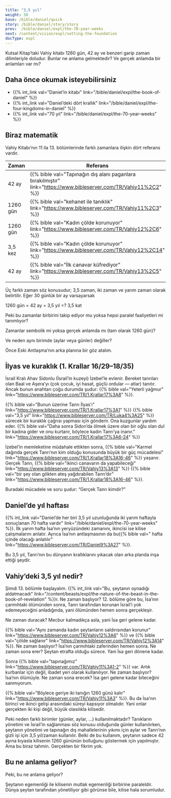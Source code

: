 ```yaml
---
title: "3,5 yıl"
weight: 50
base: /bible/daniel/quick
story: /bible/daniel/story/story
prev:  /bible/daniel/expl/the-70-year-weeks
next: /content/vision/expl/setting-the-foundation
docType: expl
---
```


Kutsal Kitap’taki Vahiy kitabı 1260 gün, 42 ay ve benzeri garip zaman dilimleriyle doludur. Bunlar ne anlama gelmektedir? Ve gerçek anlamda bir anlamları var mı?

## Daha önce okumak isteyebilirsiniz

<a name="f73a"></a>
- {{% int_link val="Daniel’in kitabı" link="/bible/daniel/expl/the-book-of-daniel" %}}
- {{% int_link val="Daniel’deki dört krallık" link="/bible/daniel/expl/the-four-kingdoms-in-daniel" %}}
- {{% int_link val="70 yıl" link="/bible/daniel/expl/the-70-year-weeks" %}}

## Biraz matematik

<a name="05a6"></a>
Vahiy Kitabı’nın 11 ila 13. bölümlerinde farklı zamanlara ilişkin dört referans vardır.

| Zaman | Referans |
|-------|----------|
| 42 ay | {{% bible val="Tapınağın dış alanı paganlara bırakılmıştır" link="https://www.bibleserver.com/TR/Vahiy11%2C2" %}} |
| 1260 gün | {{% bible val="kehanet ile tanıklık" link="https://www.bibleserver.com/TR/Vahiy11%2C3" %}} |
| 1260 gün | {{% bible val="Kadın çölde korunuyor" link="https://www.bibleserver.com/TR/Vahiy12%2C6" %}} |
| 3,5 kez | {{% bible val="Kadın çölde korunuyor" link="https://www.bibleserver.com/TR/Vahiy12%2C14" %}} |
| 42 ay | {{% bible val="İlk canavar küfrediyor" link="https://www.bibleserver.com/TR/Vahiy13%2C5" %}} |

Üç farklı zaman söz konusudur; 3,5 zaman, iki zaman ve yarım zaman olarak belirtilir. Eğer 30 günlük bir ay varsayarsak

1260 gün = 42 ay = 3,5 yıl =? 3,5 kat

Peki bu zamanlar birbirini takip ediyor mu yoksa hepsi paralel faaliyetleri mi tanımlıyor?

Zamanlar sembolik mi yoksa gerçek anlamda mı (tam olarak 1260 gün)?

Ve neden aynı birimde (aylar veya günler) değiller?

Önce Eski Antlaşma’nın arka planına bir göz atalım.

## İlyas ve kuraklık (1. Krallar 16/29–18/35)

<a name="08ef"></a>
İsrail Kralı Ahav Sidonlu (İsrail’in kuzeyi) İzebel’le evlenir. Bereket tanrıları olan Baal ve Aşera’yı (çok çocuk, iyi hasat, güçlü ordular — atlar) tanıtır. Ancak bunun anahtarı çoğu durumda şudur: {{% bible val="Yeterli yağmur" link="https://www.bibleserver.com/TR/1.Krallar17%3A8" %}}.

{{% bible val="Bunun üzerine Tanrı İlyas’ı" link="https://www.bibleserver.com/TR/1.Krallar17%3A1" %}} {{% bible val="3,5 yıl" link="https://www.bibleserver.com/TR/Luka4%3A25" %}} sürecek bir kuraklık çağrısı yapması için gönderir. Ona kuzgunlar yardım eder. {{% bible val="Daha sonra Sidon’da ölmek üzere olan bir oğlu olan dul bir kadına gider ve onu kurtarır, böylece kadın Tanrı’ya inanır." link="https://www.bibleserver.com/TR/1.Krallar17%3A6-24" %}}

İzebel’in memleketine müdahale ettikten sonra, {{% bible val="Karmel dağında gerçek Tanrı’nın kim olduğu konusunda büyük bir güç mücadelesi" link="https://www.bibleserver.com/TR/1.Krallar18%3A16-46" %}} yaşanır. Gerçek Tanrı, {{% bible val="ikinci canavarın da yapabileceği" link="https://www.bibleserver.com/TR/Vahiy13%3A13" %}} {{% bible val="bir şey olan gökten ateş yağdırabilen Tanrı’dır" link="https://www.bibleserver.com/TR/1.Krallar18%3A16-46" %}}.

Buradaki mücadele ve soru şudur: “Gerçek Tanrı kimdir?”

## Daniel’de yıl haftası

<a name="eb7b"></a>
{{% int_link val="Daniel’de her biri 3,5 yıl uzunluğunda iki yarım haftayla sonuçlanan 70 hafta vardır" link="/bible/daniel/expl/the-70-year-weeks" %}}. İlk yarım hafta İsa’nın yeryüzündeki zamanını, ikincisi ise kilise çalışmalarını anlatır. Ayrıca İsa’nın antlaşmasının da bu{{% bible val=" hafta içinde olacağı anlatılır" link="https://www.bibleserver.com/TR/Daniel9%3A27" %}}.

Bu 3,5 yıl, Tanrı’nın bu dünyanın krallıklarını yıkacak olan arka planda inşa ettiği şeydir.

## Vahiy’deki 3,5 yıl nedir?

<a name="b4e3"></a>
Şimdi 13. bölümle başlayalım. {{% int_link val="Bu, şeytanın oynadığı aldatmacadı" link="/content/beasts/expl/the-nature-of-the-beast-in-the-book-of-revelation" %}}r. Ne zaman başlıyor? 12. bölüme göre bu, İsa’nın çarmıhtaki ölümünden sonra, Tanrı tarafından korunan İsrail’i yok edemeyeceğini anladığında, yani ölümünden hemen sonra gerçekleşir.

Ne zaman duracak? Mecbur kalmadıkça asla, yani İsa geri gelene kadar.

{{% bible val="Aynı zamanda kadın şeytanların saldırısından korunur" link="https://www.bibleserver.com/TR/Vahiy12%3A6" %}} ve {{% bible val="çölde sağlanır" link="https://www.bibleserver.com/TR/Vahiy12%3A14" %}}. Ne zaman başlıyor? İsa’nın çarmıhtaki zaferinden hemen sonra. Ne zaman sona erer? Şeytan etrafta olduğu sürece. Yani İsa geri dönene kadar.

Sonra {{% bible val="tapınağımız" link="https://www.bibleserver.com/TR/Vahiy11%3A1-2" %}} var. Artık kurbanlar için değil, ibadet yeri olarak kullanılıyor. Ne zaman başlıyor? İsa’nın ölümüyle. Ne zaman sona erecek? İsa geri gelene kadar biteceğini sanmıyorum.

{{% bible val="Böylece geriye iki tanığın 1260 günü kalır" link="https://www.bibleserver.com/TR/Vahiy11%3A3" %}}. Bu da İsa’nın birinci ve ikinci gelişi arasındaki süreyi kapsıyor olmalıdır. Yani onlar gerçekten iki kişi değil, büyük olasılıkla kilisedir.

Peki neden farklı birimler (günler, aylar, …) kullanılmaktadır? Tanıkların yönetimi ve İsrail’in sağlanması söz konusu olduğunda günler kullanılırken, şeytanın yönetimi ve tapınağın dış mahallelerinin yıkımı için aylar ve Tanrı’nın gizli işi için 3,5 yıl/zaman kullanılır. Belki de bu kullanım, şeytanın sadece 42 ayına kıyasla kilisenin 1260 gününün bolluğunu göstermek için yapılmıştır. Ama bu biraz tahmin. Gerçekten bir fikrim yok.

## Bu ne anlama geliyor?

<a name="1562"></a>
Peki, bu ne anlama geliyor?

Şeytanın egemenliği ile kilisenin mutlak egemenliği birbirine paraleldir. Dünya şeytan tarafından yönetiliyor gibi görünse bile, kilise hala sorumludur.

